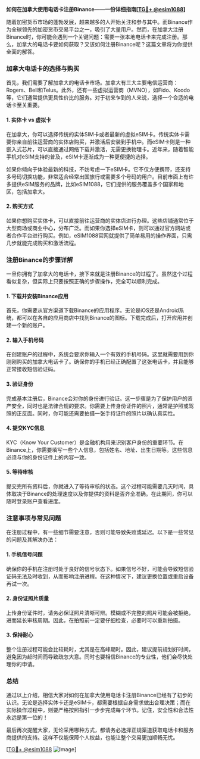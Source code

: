 **如何在加拿大使用电话卡注册Binance——一份详细指南[[TG💪+ @esim1088](https://t.me/s/esim1088)]**

随着加密货币市场的蓬勃发展，越来越多的人开始关注和参与其中。而Binance作为全球领先的加密货币交易平台之一，吸引了大量用户。然而，在加拿大注册Binance时，你可能会遇到一个关键问题：需要一张本地电话卡来完成注册。那么，加拿大的电话卡要如何获取？又该如何注册Binance呢？这篇文章将为你提供全面的解答。

### 加拿大电话卡的选择与购买

首先，我们需要了解加拿大的电话卡市场。加拿大有三大主要电信运营商：Rogers、Bell和Telus。此外，还有一些虚拟运营商（MVNO），如Fido、Koodo等，它们通常提供更具性价比的服务。对于初来乍到的人来说，选择一个合适的电话卡至关重要。

#### 1. 实体卡 vs 虚拟卡

在加拿大，你可以选择传统的实体SIM卡或者最新的虚拟eSIM卡。传统实体卡需要你亲自前往运营商的实体店购买，并激活后安装到手机中。而eSIM卡则是一种嵌入式芯片，可以直接通过网络下载并激活，无需更换物理卡。近年来，随着智能手机对eSIM支持的普及，eSIM卡逐渐成为一种更便捷的选择。

如果你倾向于体验最新的科技，不妨考虑一下eSIM卡。它不仅方便携带，还支持多号码切换功能，非常适合经常出国旅行或需要多个号码的用户。目前市面上有许多提供eSIM服务的品牌，比如eSIM1088，它们提供的服务覆盖多个国家和地区，包括加拿大。

#### 2. 购买方式

如果你想购买实体卡，可以直接前往运营商的实体店进行办理。这些店铺通常位于大型商场或商业中心，分布广泛。而如果你选择eSIM卡，则可以通过官方网站或者合作平台进行购买。例如，eSIM1088官网就提供了简单易用的操作界面，只需几步就能完成购买和激活流程。

### 注册Binance的步骤详解

一旦你拥有了加拿大的电话卡，接下来就是注册Binance的过程了。虽然这个过程看似复杂，但实际上只要按照正确的步骤操作，完全可以顺利完成。

#### 1. 下载并安装Binance应用

首先，你需要从官方渠道下载Binance的应用程序。无论是iOS还是Android系统，都可以在各自的应用商店中找到Binance的图标。下载完成后，打开应用并创建一个新的账户。

#### 2. 输入手机号码

在创建账户的过程中，系统会要求你输入一个有效的手机号码。这里就需要用到你刚刚购买的加拿大电话卡了。确保你的手机已经正确配置了这张电话卡，并且能够正常接收短信验证码。

#### 3. 验证身份

完成基本注册后，Binance会对你的身份进行验证。这一步骤是为了保护用户的资产安全，同时也是法律合规的要求。你需要上传身份证件的照片，通常是护照或驾照的正反面。同时，你可能还需要拍摄一张手持证件的照片以确认真实性。

#### 4. 提交KYC信息

KYC（Know Your Customer）是金融机构用来识别客户身份的重要环节。在Binance上，你需要填写一些个人信息，包括姓名、地址、出生日期等。这些信息必须与你的身份证件上的内容一致。

#### 5. 等待审核

提交完所有资料后，你就进入了等待审核的状态。这个过程可能需要几天时间，具体取决于Binance的处理速度以及你提供的资料是否齐全准确。在此期间，你可以随时登录账户查看进度。

### 注意事项与常见问题

在注册过程中，有一些细节需要注意，否则可能导致失败或延迟。以下是一些常见的问题及其解决办法：

#### 1. 手机信号问题

确保你的手机在注册时处于良好的信号状态下。如果信号不好，可能会导致短信验证码无法及时收到，从而影响注册进程。在这种情况下，建议更换位置或重启设备再试一次。

#### 2. 身份证照片质量

上传身份证件时，请务必保证照片清晰可辨。模糊或不完整的照片可能会被拒绝，进而延长审核周期。因此，在拍照前一定要仔细检查，必要时可以重新拍摄。

#### 3. 保持耐心

整个注册过程可能会比较耗时，尤其是在高峰期时。因此，建议提前规划好时间，避免因为赶时间而导致疏忽大意。同时也要相信Binance的专业性，他们会尽快处理你的申请。

### 总结

通过以上介绍，相信大家对如何在加拿大使用电话卡注册Binance已经有了初步的认识。无论是选择实体卡还是eSIM卡，都需要根据自身需求做出合理决策；而在实际操作过程中，则要严格按照指引一步步完成每个环节。记住，安全性和合法性永远是第一位的！

最后再次提醒大家，无论采用哪种方式，都请务必选择正规渠道获取电话卡和服务商提供的支持。这样不仅能保障个人权益，也能让整个交易更加顺畅无忧。

[[TG💪+ @esim1088](https://t.me/s/esim1088) ![Image](https://i.postimg.cc/4NQfJmqS/Snipaste-2025-05-13-00-14-12.png)]